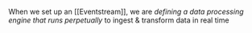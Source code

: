 When we set up an [[Eventstream]], we are *defining a data processing engine that runs perpetually* to ingest & transform data in real time

